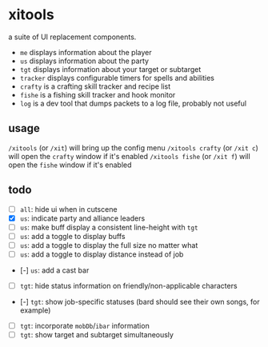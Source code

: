 # xitools
a suite of UI replacement components.
- `me` displays information about the player
- `us` displays information about the party
- `tgt` displays information about your target or subtarget
- `tracker` displays configurable timers for spells and abilities
- `crafty` is a crafting skill tracker and recipe list
- `fishe` is a fishing skill tracker and hook monitor
- `log` is a dev tool that dumps packets to a log file, probably not useful

## usage
`/xitools` (or `/xit`) will bring up the config menu
`/xitools crafty` (or `/xit c`) will open the `crafty` window if it's enabled
`/xitools fishe` (or `/xit f`) will open the `fishe` window if it's enabled

## todo
- [ ] `all`: hide ui when in cutscene
- [x] `us`: indicate party and alliance leaders
- [ ] `us`: make buff display a consistent line-height with `tgt`
- [ ] `us`: add a toggle to display buffs
- [ ] `us`: add a toggle to display the full size no matter what
- [ ] `us`: add a toggle to display distance instead of job
- [-] `us`: add a cast bar
- [ ] `tgt`: hide status information on friendly/non-applicable characters
- [-] `tgt`: show job-specific statuses (bard should see their own songs, for example)
- [ ] `tgt`: incorporate `mobDb`/`ibar` information
- [ ] `tgt`: show target and subtarget simultaneously
